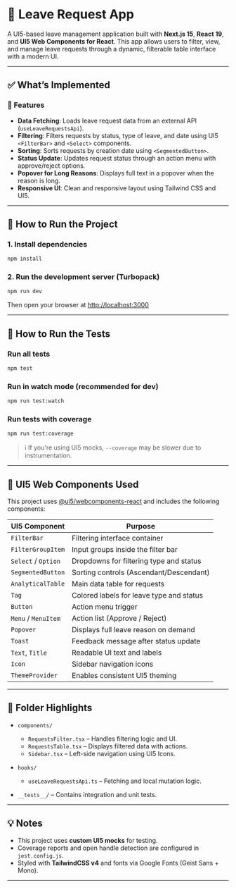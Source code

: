 # 📘 Leave Request App

A UI5-based leave management application built with **Next.js 15**, **React 19**, and **UI5 Web Components for React**. This app allows users to filter, view, and manage leave requests through a dynamic, filterable table interface with a modern UI.

---

## ✅ What’s Implemented

### 🌟 Features

* **Data Fetching**: Loads leave request data from an external API (`useLeaveRequestsApi`).
* **Filtering**: Filters requests by status, type of leave, and date using UI5 `<FilterBar>` and `<Select>` components.
* **Sorting**: Sorts requests by creation date using `<SegmentedButton>`.
* **Status Update**: Updates request status through an action menu with approve/reject options.
* **Popover for Long Reasons**: Displays full text in a popover when the reason is long.
* **Responsive UI**: Clean and responsive layout using Tailwind CSS and UI5.

---

## 🚀 How to Run the Project

### 1. Install dependencies

```bash
npm install
```

### 2. Run the development server (Turbopack)

```bash
npm run dev
```

Then open your browser at [http://localhost:3000](http://localhost:3000)

---

## 🧪 How to Run the Tests

### Run all tests

```bash
npm test
```

### Run in watch mode (recommended for dev)

```bash
npm run test:watch
```

### Run tests with coverage

```bash
npm run test:coverage
```

> ℹ️ If you're using UI5 mocks, `--coverage` may be slower due to instrumentation.

---

## 🧩 UI5 Web Components Used

This project uses [@ui5/webcomponents-react](https://sap.github.io/ui5-webcomponents-react/) and includes the following components:

| UI5 Component       | Purpose                                  |
| ------------------- | ---------------------------------------- |
| `FilterBar`         | Filtering interface container            |
| `FilterGroupItem`   | Input groups inside the filter bar       |
| `Select` / `Option` | Dropdowns for filtering type and status  |
| `SegmentedButton`   | Sorting controls (Ascendant/Descendant)  |
| `AnalyticalTable`   | Main data table for requests             |
| `Tag`               | Colored labels for leave type and status |
| `Button`            | Action menu trigger                      |
| `Menu` / `MenuItem` | Action list (Approve / Reject)           |
| `Popover`           | Displays full leave reason on demand     |
| `Toast`             | Feedback message after status update     |
| `Text`, `Title`     | Readable UI text and labels              |
| `Icon`              | Sidebar navigation icons                 |
| `ThemeProvider`     | Enables consistent UI5 theming           |

---

## 🧠 Folder Highlights

* `components/`

  * `RequestsFilter.tsx` – Handles filtering logic and UI.
  * `RequestsTable.tsx` – Displays filtered data with actions.
  * `Sidebar.tsx` – Left-side navigation using UI5 Icons.
* `hooks/`

  * `useLeaveRequestsApi.ts` – Fetching and local mutation logic.
* `__tests__/` – Contains integration and unit tests.

---

## 💡 Notes

* This project uses **custom UI5 mocks** for testing.
* Coverage reports and open handle detection are configured in `jest.config.js`.
* Styled with **TailwindCSS v4** and fonts via Google Fonts (Geist Sans + Mono).

---

